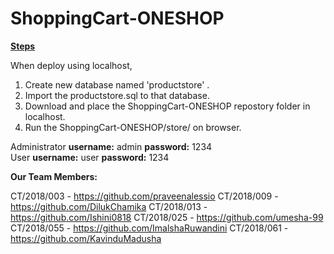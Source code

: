 # ShoppingCart-ONESHOP

<b><u>Steps</u></b>

When deploy using localhost,

1. Create new database named 'productstore' .
2. Import the productstore.sql to that database.
3. Download and place the ShoppingCart-ONESHOP repostory folder in localhost.
4. Run the ShoppingCart-ONESHOP/store/ on browser.

Administrator <b>username:</b> admin <b>password:</b> 1234 <br/>
User <b>username:</b> user <b>password:</b> 1234


<b>Our Team Members:</b>

CT/2018/003 - https://github.com/praveenalessio
CT/2018/009 - https://github.com/DilukChamika
CT/2018/013 - https://github.com/Ishini0818
CT/2018/025 - https://github.com/umesha-99
CT/2018/055 - https://github.com/ImalshaRuwandini
CT/2018/061 - https://github.com/KavinduMadusha

